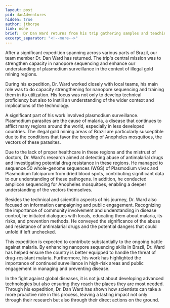 ```yaml
---
layout: post
pid: danAdventures
hidden: true
author: jthorpe
link: none
brief:  Dr Dan Ward returns from his trip gathering samples and teaching teams in Brazil about nanopore sequencing
excerpt_separator: "<!--more-->"
---
```


After a significant expedition spanning across various parts of Brazil, our team member Dr. Dan Ward has returned. The trip's central mission was to strengthen capacity in nanopore sequencing and enhance our understanding of plasmodium surveillance in the context of illegal gold mining regions.

During his expedition, Dr. Ward worked closely with local teams, his main role was to do capacity strengthening for nanopore sequencing and training them in its utilization. His focus was not only to develop technical proficiency but also to instill an understanding of the wider context and implications of the technology.

A significant part of his work involved plasmodium surveillance. Plasmodium parasites are the cause of malaria, a disease that continues to afflict many regions around the world, especially in less developed countries. The illegal gold mining areas of Brazil are particularly susceptible due to the conditions that favor the breeding of Anopheles mosquitoes, the vectors of these parasites.

Due to the lack of proper healthcare in these regions and the mistrust of doctors, Dr. Ward's research aimed at detecting abuse of antimalarial drugs and investigating potential drug resistance in these regions. He managed to sequence 50 whole-genome sequences (WGS) of Plasmodium vivax and Plasmodium falciparum from dried blood spots, contributing significant data to our understanding of these pathogens. In addition, he conducted amplicon sequencing for Anopheles mosquitoes, enabling a deeper understanding of the vectors themselves.

Besides the technical and scientific aspects of his journey, Dr. Ward also focused on information campaigning and public engagement. Recognizing the importance of community involvement and understanding in disease control, he initiated dialogues with locals, educating them about malaria, its risks, and prevention methods. He conveyed the significance of the abuse and resistance of antimalarial drugs and the potential dangers that could unfold if left unchecked.

This expedition is expected to contribute substantially to the ongoing battle against malaria. By enhancing nanopore sequencing skills in Brazil, Dr. Ward has helped ensure the country is better equipped to handle the threat of drug-resistant malaria. Furthermore, his work has highlighted the importance of continued surveillance in high-risk areas and public engagement in managing and preventing disease.

In the fight against global diseases, it is not just about developing advanced technologies but also ensuring they reach the places they are most needed. Through his expedition, Dr. Dan Ward has shown how scientists can take a more proactive role in this process, leaving a lasting impact not only through their research but also through their direct actions on the ground.